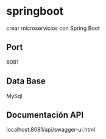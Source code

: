 # springboot
crear microservicios con Spring Boot

## Port
8081

## Data Base
MySql

## Documentación API
localhost:8081/api/swagger-ui.html
